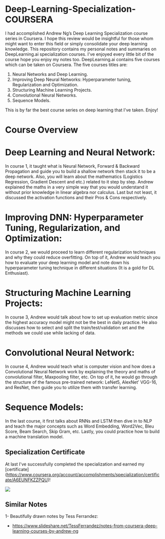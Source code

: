 # Deep-Learning-Specialization-COURSERA

I had accomplished Andrew Ng’s Deep Learning Specialization course series in Coursera. I hope this review would be insightful for those whom might want to enter this field or simply consolidate your deep learning knowledge.
This repository contains my personal notes and summaries on DeepLearning.ai specialization courses. I've enjoyed every little bit of the course hope you enjoy my notes too.
DeepLearning.ai contains five courses which can be taken on Coursera. The five courses titles are:

1. Neural Networks and Deep Learning.
2. Improving Deep Neural Networks: Hyperparameter tuning, Regularization and Optimization.
3. Structuring Machine Learning Projects.
4. Convolutional Neural Networks.
5. Sequence Models.

This is by far the best course series on deep learning that I've taken. Enjoy!

# Course Overview

# Deep Learning and Neural Network:
In course 1, it taught what is Neural Network, Forward & Backward Propagation and guide you to build a shallow network then stack it to be a deep network. Also, you will learn about the mathematics (Logistics Regression, Gradient Descent and etc.) related to it step by step. Andrew explained the maths in a very simple way that you would understand it without prior knowledge in linear algebra nor calculus. Last but not least, it discussed the activation functions and their Pros & Cons respectively.

# Improving DNN: Hyperparameter Tuning, Regularization, and Optimization:
In course 2, we would proceed to learn different regularization techniques and why they could reduce overfitting. On top of it, Andrew would teach you how to evaluate your deep learning model and note down his hyperparameter tuning technique in different situations (It is a gold for DL Enthusiast).

# Structuring Machine Learning Projects:
In course 3, Andrew would talk about how to set up evaluation metric since the highest accuracy model might not be the best in daily practice. He also discusses how to select and split the train/test/validation set and the methods we could use while lacking of data.

# Convolutional Neural Network:
In course 4, Andrew would teach what is computer vision and how does a Convolutional Neural Network work by explaining the theory and maths of convolutional filter, Maxpooling filter, etc. On top of it, he would go through the structure of the famous pre-trained network: LeNet5, AlexNet’ VGG-16, and ResNet, then guide you to utilize them with transfer learning.

# Sequence Models:
In the last course, it first talks about RNNs and LSTM then dive in to NLP and teach the major concepts such as Word Embedding, Word2Vec, Bleu Score, Beam Search, Skip Gram, etc. Lastly, you could practice how to build a machine translation model.

## Specialization Certificate

At last I've successfully completed the specialization and earned my [certificate]
(https://www.coursera.org/account/accomplishments/specialization/certificate/A6EUNFKZZPQU)!

![](Certificate.png)

## Similar Notes

1- Beautifully drawn notes by Tess Ferrandez:
  - https://www.slideshare.net/TessFerrandez/notes-from-coursera-deep-learning-courses-by-andrew-ng
